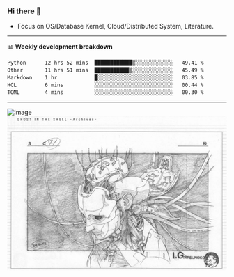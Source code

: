 ### Hi there 👋
<!-- * Daily Meditation via Leetcode/Competitive-Programming. -->
* Focus on OS/Database Kernel, Cloud/Distributed System, Literature.

-------

📊 **Weekly development breakdown**
<!--START_SECTION:waka-->

```txt
Python      12 hrs 52 mins  ████████████▒░░░░░░░░░░░░   49.41 %
Other       11 hrs 51 mins  ███████████▒░░░░░░░░░░░░░   45.49 %
Markdown    1 hr            █░░░░░░░░░░░░░░░░░░░░░░░░   03.85 %
HCL         6 mins          ░░░░░░░░░░░░░░░░░░░░░░░░░   00.44 %
TOML        4 mins          ░░░░░░░░░░░░░░░░░░░░░░░░░   00.30 %
```

<!--END_SECTION:waka-->

-------

<!-- [![Leetcode Stats](https://leetcard.jacoblin.cool/hzhang413?font=Fira+Mono)](https://leetcode.com/fxrc) -->
![image](./cyberpunk-ghost-in-the-shell.gif)
![image](./gis-archive.png)
